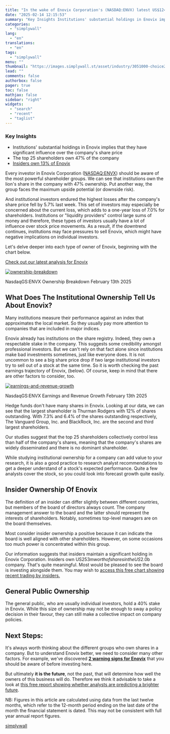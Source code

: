 ```yaml
---
title: "In the wake of Enovix Corporation's (NASDAQ:ENVX) latest US$124m market cap drop, institutional owners may be forced to take severe actions"
date: "2025-02-14 12:15:53"
summary: "Key Insights Institutions' substantial holdings in Enovix implies that they have significant influence over the company's share price The top 25 shareholders own 47% of the company Insiders own 13% of Enovix Every investor in Enovix Corporation (NASDAQ:ENVX) should be aware of the most powerful shareholder groups. We can see..."
categories:
  - "simplywall"
lang:
  - "en"
translations:
  - "en"
tags:
  - "simplywall"
menu: ""
thumbnail: "https://images.simplywall.st/asset/industry/3051000-choice2-main-header/1585186647175"
lead: ""
comments: false
authorbox: false
pager: true
toc: false
mathjax: false
sidebar: "right"
widgets:
  - "search"
  - "recent"
  - "taglist"
---
```


### Key Insights

* Institutions' substantial holdings in Enovix implies that they have significant influence over the company's share price
* The top 25 shareholders own 47% of the company
* [Insiders own 13% of Enovix](https://simplywall.st/stocks/us/capital-goods/nasdaq-envx/enovix/ownership)

Every investor in Enovix Corporation ([NASDAQ:ENVX](https://simplywall.st/stocks/us/capital-goods/nasdaq-envx/enovix)) should be aware of the most powerful shareholder groups. We can see that institutions own the lion's share in the company with 47% ownership. Put another way, the group faces the maximum upside potential (or downside risk).

And institutional investors endured the highest losses after the company's share price fell by 5.7% last week. This set of investors may especially be concerned about the current loss, which adds to a one-year loss of 7.0% for shareholders. Institutions or "liquidity providers" control large sums of money and therefore, these types of investors usually have a lot of influence over stock price movements. As a result, if the downtrend continues, institutions may face pressures to sell Enovix, which might have negative implications on individual investors.

Let's delve deeper into each type of owner of Enovix, beginning with the chart below.

 [Check out our latest analysis for Enovix](https://simplywall.st/stocks/us/capital-goods/nasdaq-envx/enovix) 

[![ownership-breakdown](https://images.simplywall.st/asset/chart/33112010-ownership-breakdown-1-dark/1739467050370)](https://simplywall.st/stocks/us/capital-goods/nasdaq-envx/enovix/ownership)

NasdaqGS:ENVX Ownership Breakdown February 13th 2025

What Does The Institutional Ownership Tell Us About Enovix?
-----------------------------------------------------------

Many institutions measure their performance against an index that approximates the local market. So they usually pay more attention to companies that are included in major indices.

Enovix already has institutions on the share registry. Indeed, they own a respectable stake in the company. This suggests some credibility amongst professional investors. But we can't rely on that fact alone since institutions make bad investments sometimes, just like everyone does. It is not uncommon to see a big share price drop if two large institutional investors try to sell out of a stock at the same time. So it is worth checking the past earnings trajectory of Enovix, (below). Of course, keep in mind that there are other factors to consider, too.

[![earnings-and-revenue-growth](https://images.simplywall.st/asset/chart/33112010-earnings-and-revenue-growth-1-dark/1739467051954)](https://simplywall.st/stocks/us/capital-goods/nasdaq-envx/enovix/future)

NasdaqGS:ENVX Earnings and Revenue Growth February 13th 2025

Hedge funds don't have many shares in Enovix. Looking at our data, we can see that the largest shareholder is Thurman Rodgers with 12% of shares outstanding. With 7.3% and 6.4% of the shares outstanding respectively, The Vanguard Group, Inc. and BlackRock, Inc. are the second and third largest shareholders.

Our studies suggest that the top 25 shareholders collectively control less than half of the company's shares, meaning that the company's shares are widely disseminated and there is no dominant shareholder.

While studying institutional ownership for a company can add value to your research, it is also a good practice to research analyst recommendations to get a deeper understand of a stock's expected performance. Quite a few analysts cover the stock, so you could look into forecast growth quite easily.

Insider Ownership Of Enovix
---------------------------

The definition of an insider can differ slightly between different countries, but members of the board of directors always count. The company management answer to the board and the latter should represent the interests of shareholders. Notably, sometimes top-level managers are on the board themselves.

Most consider insider ownership a positive because it can indicate the board is well aligned with other shareholders. However, on some occasions too much power is concentrated within this group.

Our information suggests that insiders maintain a significant holding in Enovix Corporation. Insiders own US$253m worth of shares in the US$2.0b company. That's quite meaningful. Most would be pleased to see the board is investing alongside them. You may wish to [access this free chart showing recent trading by insiders.](https://simplywall.st/stocks/us/capital-goods/nasdaq-envx/enovix/ownership)

General Public Ownership
------------------------

The general public, who are usually individual investors, hold a 40% stake in Enovix. While this size of ownership may not be enough to sway a policy decision in their favour, they can still make a collective impact on company policies.

Next Steps:
-----------

It's always worth thinking about the different groups who own shares in a company. But to understand Enovix better, we need to consider many other factors. For example, we've discovered [**2 warning signs for Enovix**](https://simplywall.st/stocks/us/capital-goods/nasdaq-envx/enovix) that you should be aware of before investing here.

But ultimately  **it is the future**, not the past, that will determine how well the owners of this business will do. Therefore we think it advisable to take a look at [this free report showing whether analysts are predicting a brighter future](https://simplywall.st/stocks/us/capital-goods/nasdaq-envx/enovix/future).

NB: Figures in this article are calculated using data from the last twelve months, which refer to the 12-month period ending on the last date of the month the financial statement is dated. This may not be consistent with full year annual report figures.

[simplywall](https://simplywall.st/stocks/us/capital-goods/nasdaq-envx/enovix/news/in-the-wake-of-enovix-corporations-nasdaqenvx-latest-us124m)
